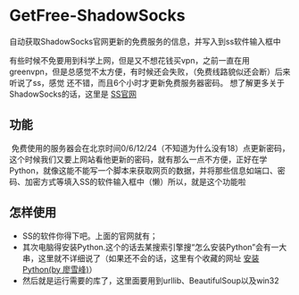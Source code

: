 # GetFree-ShadowSocks
自动获取ShadowSocks官网更新的免费服务的信息，并写入到ss软件输入框中


有些时候不免要用到科学上网，但是又不想花钱买vpn，之前一直在用greenvpn，但是总感觉不太方便，有时候还会失败，（免费线路貌似还会断）后来听说了ss，感觉   还不错，而且6个小时才更新免费服务器密码。 想了解更多关于ShadowSocks的话，这里是 [SS官网](http://ss.ishadowx.com/index_cn.html)

## 功能
  免费使用的服务器会在北京时间0/6/12/24（不知道为什么没有18）点更新密码，这个时候我们又要上网站看他更新的密码，就有那么一点不方便，正好在学Python，就像这能不能写一个脚本来获取网页的数据，并将那些信息如端口、密码、加密方式等填入SS的软件输入框中（懒）所以，就是这个功能啦
	
## 怎样使用
* SS的软件你得下吧。上面的官网就有；
* 其次电脑得安装Python.这个的话去某搜索引擎搜“怎么安装Python”会有一大串，这里就不详细说了（如果还不会的话，这里有个收藏的网址 [安装Python(by 廖雪峰)](http://www.liaoxuefeng.com/wiki/0014316089557264a6b348958f449949df42a6d3a2e542c000/0014316090478912dab2a3a9e8f4ed49d28854b292f85bb000)）
* 然后就是运行需要的库了，这里面要用到urllib、BeautifulSoup以及win32
